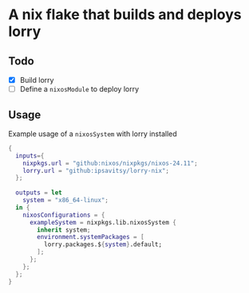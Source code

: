 # A nix flake that builds and deploys lorry

## Todo
- [x] Build lorry
- [ ] Define a `nixosModule` to deploy lorry

## Usage

Example usage of a `nixosSystem` with lorry installed

``` nix
{
  inputs={
    nixpkgs.url = "github:nixos/nixpkgs/nixos-24.11";
    lorry.url = "github:ipsavitsy/lorry-nix";
  };
  
  outputs = let
    system = "x86_64-linux";
  in {
    nixosConfigurations = {
      exampleSystem = nixpkgs.lib.nixosSystem {
        inherit system;
        environment.systemPackages = [
          lorry.packages.${system}.default;
        ];
      };
    };
  };
}
```
